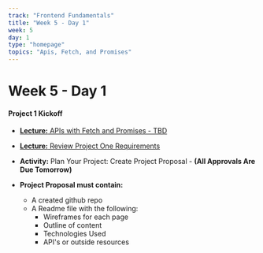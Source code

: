 ```yaml
---
track: "Frontend Fundamentals"
title: "Week 5 - Day 1"
week: 5
day: 1
type: "homepage"
topics: "Apis, Fetch, and Promises"
---
```


# Week 5 - Day 1



#### Project 1 Kickoff 

- [**Lecture:** APIs with Fetch and Promises - TBD](#)

- [**Lecture:** Review Project One Requirements](/unit-projects/unit-one-project-requirements-portfolio/)

- **Activity:** Plan Your Project: Create Project Proposal - **(All Approvals Are Due Tomorrow)**

- **Project Proposal must contain:** 
    - A created github repo
    - A Readme file with the following:
        - Wireframes for each page
        - Outline of content
        - Technologies Used
        - API's or outside resources
